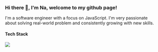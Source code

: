 ### Hi there 👋, I'm Na, welcome to my github page!

I'm a software engineer with a focus on JavaScript. I'm very passionate about solving real-world problem and consistently growing with new skills.

#### Tech Stack

<img src="https://img.shields.io/badge/JavaScript-323330?style=for-the-badge&logo=javascript&logoColor=F7DF1E"/> <img
src="https://img.shields.io/badge/Node.js-339933?style=for-the-badge&logo=nodedotjs&logoColor=white"
alt=""
/> <img
src="https://img.shields.io/badge/Express.js-000000?style=for-the-badge&logo=express&logoColor=white"
alt=""
/> <img
src="	https://img.shields.io/badge/npm-CB3837?style=for-the-badge&logo=npm&logoColor=white"
alt=""
/> 
<img
src="https://img.shields.io/badge/PostgreSQL-316192?style=for-the-badge&logo=postgresql&logoColor=white"
alt=""
/>
<img
src="https://img.shields.io/badge/Sequelize-52B0E7?style=for-the-badge&logo=Sequelize&logoColor=white"
alt=""
/>
<img
src="https://img.shields.io/badge/React-20232A?style=for-the-badge&logo=react&logoColor=61DAFB"
alt=""
/>
<img
src="https://img.shields.io/badge/Redux-593D88?style=for-the-badge&logo=redux&logoColor=white"
alt=""
/>
<img
src="https://img.shields.io/badge/Tailwind_CSS-38B2AC?style=for-the-badge&logo=tailwind-css&logoColor=white"
alt=""
/>
<img
src="https://img.shields.io/badge/Material%20UI-007FFF?style=for-the-badge&logo=mui&logoColor=white"
alt=""
/>
<img
src="https://img.shields.io/badge/HTML5-E34F26?style=for-the-badge&logo=html5&logoColor=white"
alt=""
/>
<img
src="https://img.shields.io/badge/CSS3-1572B6?style=for-the-badge&logo=css3&logoColor=white"
alt=""
/>
<img
src="https://img.shields.io/badge/VSCode-0078D4?style=for-the-badge&logo=visual%20studio%20code&logoColor=white"
alt=""
/>
<img
src="https://img.shields.io/badge/Notion-000000?style=for-the-badge&logo=notion&logoColor=white"
alt=""
/>
<!--
**na-lin/na-lin** is a ✨ _special_ ✨ repository because its `README.md` (this file) appears on your GitHub profile.

Here are some ideas to get you started:

- 🔭 I’m currently working on ...
- 🌱 I’m currently learning ...
- 👯 I’m looking to collaborate on ...
- 🤔 I’m looking for help with ...
- 💬 Ask me about ...
- 📫 How to reach me: ...
- 😄 Pronouns: ...
- ⚡ Fun fact: ...
-->

